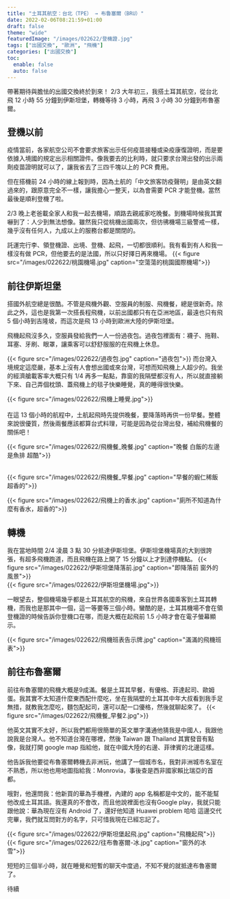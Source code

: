 ```yaml
---
title: "土耳其航空：台北（TPE） → 布魯塞爾（BRU）"
date: 2022-02-06T08:21:59+01:00
draft: false
theme: "wide"
featuredImage: "/images/022622/登機證.jpg"
tags: ["出國交換", "歐洲", "飛機"]
categories: ["出國交換"]
toc:
  enable: false
  auto: false
---
```


帶著期待與膽怯的出國交換終於到來！
2/3 大年初三，我搭土耳其航空，從台北飛 12 小時 55 分鐘到伊斯坦堡，轉機等待 3 小時，再飛 3 小時 30 分鐘到布魯塞爾。

## 登機以前
疫情當前，各家航空公司不會要求旅客出示任何疫苗接種或染疫康復證明，而是要依據入境國的規定出示相關證件。像我要去的比利時，就只要求台灣出發的出示兩劑疫苗證明就可以了，讓我省去了三四千塊以上的 PCR 費用。

但在搭機前 24 小時的線上報到時，因為土航的「中文旅客防疫聲明」是由英文翻過來的，跟原意完全不一樣，讓我擔心一整天，以為會需要 PCR 才能登機。當然最後是順利登機了啦。

2/3 晚上老爸載全家人和我一起去機場，順路去親戚家吃晚餐。到機場時候我其實嚇到了：人少到無法想像。雖然我只從桃機出國兩次，但彷彿機場三級警戒一樣，幾乎沒有任何人，九成以上的服務台都是關閉的。


託運完行李、領登機證、出境、登機、起飛，一切都很順利。我有看到有人和我一樣沒有做 PCR，但他要去的是法國，所以只好擇日再來機場。
{{< figure src="/images/022622/桃園機場.jpg" caption="空蕩蕩的桃園國際機場">}}


## 前往伊斯坦堡
搭國外航空總是很酷。不管是飛機外觀、空服員的制服、飛機餐，總是很新奇。除此之外，這也是我第一次搭長程飛機，以前出國都只有在亞洲地區，最遠也只有飛 5 個小時到吉隆坡，而這次是飛 13 小時到歐洲大陸的伊斯坦堡。

飛機起飛沒多久，空服員發給我們一人一份過夜包。過夜包裡面有：襪子、拖鞋、耳塞、牙刷、眼罩，讓乘客可以舒舒服服的在飛機上休息。

{{< figure src="/images/022622/過夜包.jpg" caption="過夜包">}}
而台灣入境規定這麼嚴，基本上沒有人會想出國或來台灣，可想而知飛機上人超少的。我坐的經濟艙載客率大概只有 1/4 再多一點點，靠窗的我隔壁都沒有人，所以就直接躺下來、自己弄個枕頭、蓋飛機上的毯子快樂睡覺，真的睡得很快樂。

{{< figure src="/images/022622/飛機上睡覺.jpg">}}
<br><br>
在這 13 個小時的航程中，土航起飛時先提供晚餐，要降落時再供一份早餐。整體來說很優質，然後兩餐應該都算台式料理，可能是因為從台灣出發，補給飛機餐的關係吧！

{{< figure src="/images/022622/飛機餐_晚餐.jpg" caption="晚餐 白飯的左邊是魚排 超酷">}}

<br>
{{< figure src="/images/022622/飛機餐_早餐.jpg" caption="早餐的蝦仁稀飯超香的">}}


{{< figure src="/images/022622/飛機上的香水.jpg" caption="廁所不知道為什麼有香水，超香的">}}

## 轉機
我在當地時間 2/4 凌晨 3 點 30 分抵達伊斯坦堡。伊斯坦堡機場真的大到很誇張，有超多飛機跑道，而且飛機在路上開了 15 分鐘以上才到達停機點。
{{< figure src="/images/022622/伊斯坦堡降落前.jpg" caption="即降落前 窗外的風景">}}
<br>
{{< figure src="/images/022622/伊斯坦堡機場.jpg">}}

一眼望去，整個機場幾乎都是土耳其航空的飛機，來自世界各國乘客到土耳其轉機，而我也是那其中一個，這一等要等三個小時。蠻酷的是，土耳其機場不會在領登機證的時候告訴你登機口在哪，而是大概在起飛前 1.5 小時才會在電子螢幕顯示。

{{< figure src="/images/022622/飛機班表告示牌.jpg" caption="滿滿的飛機班表">}}

## 前往布魯塞爾
前往布魯塞爾的飛機大概是9成滿。餐是土耳其早餐，有優格、菲達起司、歐姆蛋。我其實不太知道什麼東西配什麼吃，坐在我隔壁的土耳其中年大叔看到我手足無措，就教我怎麼吃，麵包配起司，還可以配一口優格，然後就聊起來了。
{{< figure src="/images/022622/飛機餐_早餐2.jpg">}}

他英文其實不太好，所以我們都用很簡單的英文單字溝通他猜我是中國人，我跟他說我是台灣人。他不知道台灣在哪裡，然後 Taiwan 跟 Thailand 其實發音有點像，我就打開 google map 指給他，就在中國大陸的右邊、菲律賓的北邊這樣。

他告訴我他要從布魯塞爾轉機去非洲玩，他講了一個城市名，我對非洲城市名室在不熟悉，所以他也用地圖指給我：Monrovia，事後查是西非國家賴比瑞亞的首都。

哦對，他還問我：他新買的華為手機裡，內建的 app 名稱都是中文的，能不能幫他改成土耳其語。我還真的不會改，而且他說裡面也沒有Google play，我就只能跟他說：華為現在沒有 Android 了，還好他知道 Huawei problem 哈哈
這邊交代完畢，我們就互問對方的名字，只可惜我現在已經忘記了。

{{< figure src="/images/022622/伊斯坦堡起飛.jpg" caption="飛機起飛">}}
{{< figure src="/images/022622/往布魯塞爾-冰.jpg" caption="窗外的冰雪">}}

短短的三個半小時，就在睡覺和短暫的聊天中度過，不知不覺的就抵達布魯塞爾了。

待續


